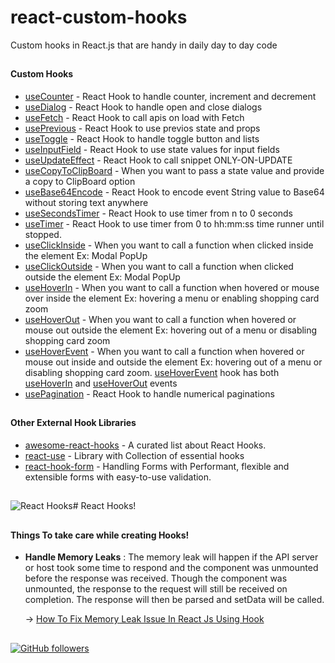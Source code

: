 # react-custom-hooks

Custom hooks in React.js that are handy in daily day to day code

##

#### Custom Hooks

- [useCounter](https://github.com/sarat9/react-custom-hooks/blob/master/hooks/useCounter.jsx) - React Hook to handle counter, increment and decrement
- [useDialog](https://github.com/sarat9/react-custom-hooks/blob/master/hooks/useDialog.jsx) - React Hook to handle open and close dialogs
- [useFetch](https://github.com/sarat9/react-custom-hooks/blob/master/hooks/useFetch.jsx) - React Hook to call apis on load with Fetch
- [usePrevious](https://github.com/sarat9/react-custom-hooks/blob/master/hooks/usePrevious.jsx) - React Hook to use previos state and props
- [useToggle](https://github.com/sarat9/react-custom-hooks/blob/master/hooks/useToggle.jsx) - React Hook to handle toggle button and lists
- [useInputField](https://github.com/sarat9/react-custom-hooks/blob/master/hooks/useInputField.jsx) - React Hook to use state values for input fields
- [useUpdateEffect](https://github.com/sarat9/react-custom-hooks/blob/master/hooks/useClickOutside.jsx) - React Hook to call snippet ONLY-ON-UPDATE
- [useCopyToClipBoard](https://github.com/sarat9/react-custom-hooks/blob/master/hooks/useCopyToClipBoard.jsx) - When you want to pass a state value and provide a copy to ClipBoard option
- [useBase64Encode](https://github.com/sarat9/react-custom-hooks/blob/master/hooks/useBase64Encode.jsx) - React Hook to encode event String value to Base64 without storing text anywhere
- [useSecondsTimer](https://github.com/sarat9/react-custom-hooks/blob/master/hooks/useSecondsTimer.jsx) - React Hook to use timer from n to 0 seconds
- [useTimer](https://github.com/sarat9/react-custom-hooks/blob/master/hooks/useTimer.jsx) - React Hook to use timer from 0 to hh:mm:ss time runner until stopped.
- [useClickInside](https://github.com/sarat9/react-custom-hooks/blob/master/hooks/useClickInside.jsx) - When you want to call a function when clicked inside the element Ex: Modal PopUp
- [useClickOutside](https://github.com/sarat9/react-custom-hooks/blob/master/hooks/useClickOutside.jsx) - When you want to call a function when clicked outside the element Ex: Modal PopUp
- [useHoverIn](https://github.com/sarat9/react-custom-hooks/blob/master/hooks/useHoverIn.jsx) - When you want to call a function when hovered or mouse over inside the element Ex: hovering a menu or enabling shopping card zoom
- [useHoverOut](https://github.com/sarat9/react-custom-hooks/blob/master/hooks/useHoverOut.jsx) - When you want to call a function when hovered or mouse out outside the element Ex: hovering out of a menu or disabling shopping card zoom
- [useHoverEvent](https://github.com/sarat9/react-custom-hooks/blob/master/hooks/useHoverEvent.jsx) - When you want to call a function when hovered or mouse out inside and outside the element Ex: hovering out of a menu or disabling shopping card zoom.
  [useHoverEvent](https://github.com/sarat9/react-custom-hooks/blob/master/hooks/useHoverEvent.js) hook has both [useHoverIn](https://github.com/sarat9/react-custom-hooks/blob/master/hooks/useHoverIn.js) and [useHoverOut](https://github.com/sarat9/react-custom-hooks/blob/master/hooks/useHoverOut.js) events
- [usePagination](https://github.com/sarat9/react-custom-hooks/blob/master/hooks/usePagination.jsx) - React Hook to handle numerical paginations

##

##

#### Other External Hook Libraries

- [awesome-react-hooks](https://github.com/glauberfc/awesome-react-hooks) - A curated list about React Hooks.
- [react-use](https://github.com/streamich/react-use) - Library with Collection of essential hooks
- [react-hook-form](https://github.com/react-hook-form/react-hook-form) - Handling Forms with Performant, flexible and extensible forms with easy-to-use validation.

##

##

![React Hooks](https://miro.medium.com/max/3840/1*CcTWyKvkq7IH6Of0Sq0pQQ.png)# React Hooks!

##

##

#### Things To take care while creating Hooks!

- **Handle Memory Leaks** : The memory leak will happen if the API server or host took some time to respond and the component was unmounted before the response was received. Though the component was unmounted, the response to the request will still be received on completion. The response will then be parsed and setData will be called.

  -> [How To Fix Memory Leak Issue In React Js Using Hook](https://medium.com/wesionary-team/how-to-fix-memory-leak-issue-in-react-js-using-hook-a5ecbf9becf8)

##

##

[![GitHub followers](https://img.shields.io/github/followers/sarat9.svg?label=Follow%20@sarat9&style=social)](https://github.com/sarat9/)
